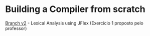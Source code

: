 # Building a Compiler from scratch
<a href="https://github.com/amrm121/LexAnalysis/tree/v2">Branch v2</a> - Lexical Analysis using JFlex (Exercício 1 proposto pelo professor)

